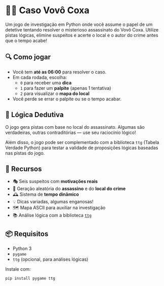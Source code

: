 # 🕵️‍♂️ Caso Vovô Coxa

Um jogo de investigação em Python onde você assume o papel de um detetive tentando resolver o misterioso assassinato do Vovô Coxa. Utilize pistas lógicas, elimine suspeitos e acerte o local e o autor do crime antes que o tempo acabe!

## 🔍 Como jogar

- Você tem **até as 06:00** para resolver o caso.
- Em cada rodada, escolha:
  - `0` para receber uma **dica**
  - `1` para fazer um **palpite** (apenas 1 tentativa)
  - `2` para visualizar o **mapa do local**
- Você perde se errar o palpite ou se o tempo acabar.

## 🧠 Lógica Dedutiva

O jogo gera pistas com base no local do assassinato. Algumas são verdadeiras, outras contraditórias — use seu raciocínio lógico!

Além disso, o jogo pode ser complementado com a biblioteca `ttg` (Tabela Verdade Python) para testar a validade de proposições lógicas baseadas nas pistas do jogo.

## 📜 Recursos

- 🎭 Seis suspeitos com **motivações reais**
- 🧩 Geração aleatória do **assassino** e do **local do crime**
- 🕰️ Sistema de **tempo dinâmico**
- 💡 Dicas variadas, algumas enganosas!
- 🗺️ Mapa ASCII para auxiliar na investigação
- 📚 Análise lógica com a biblioteca [`ttg`](https://pypi.org/project/ttg/)

## 📦 Requisitos

- Python 3
- `pygame`
- `ttg` (opcional, para análises lógicas)

Instale com:

```bash
pip install pygame ttg

